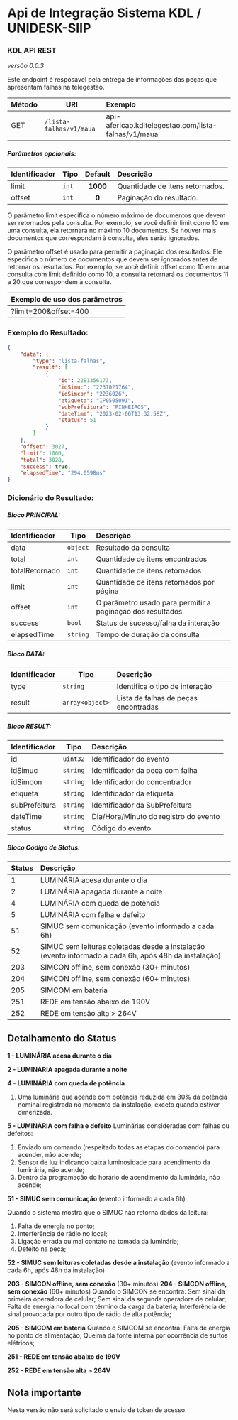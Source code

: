 # Api de Integração Sistema KDL / UNIDESK-SIIP

### KDL API REST
*versão 0.0.3*

Este endpoint é resposável pela entrega de informações das peças que apresentam falhas na telegestão.


| Método | URI                          | Exemplo                                                   | 
| --- |------------------------------|:----------------------------------------------------------| 
| GET | `/lista-falhas/v1/maua`           | api-afericao.kdltelegestao.com/lista-falhas/v1/maua            |

##### Parâmetros opcionais:
| Identificador | Tipo   | Default   | Descrição                                                                                                                                                                | 
| -------------- | -------| :--------:|:-------------------------------------------------------------------------------------------------------------------------------------------------------------------------| 
| limit          | `int`  |  **1000** | Quantidade de itens retornados.                                                                                                                                          |
| offset     | `int`  |  **0**    | Paginação do resultado.                                                                                                                                                  |

O parâmetro limit especifica o número máximo de documentos que devem ser retornados pela consulta. Por exemplo, se você definir limit como 10 em uma consulta, ela retornará no máximo 10 documentos. Se houver mais documentos que correspondam à consulta, eles serão ignorados.

O parâmetro offset é usado para permitir a paginação dos resultados. Ele especifica o número de documentos que devem ser ignorados antes de retornar os resultados. Por exemplo, se você definir offset como 10 em uma consulta com limit definido como 10, a consulta retornará os documentos 11 a 20 que correspondem à consulta.

| Exemplo de uso dos parâmetros    | 
|:---------------------------------| 
| ?limit=200&offset=400 |


### Exemplo do Resultado:
``` json
{
    "data": {
        "type": "lista-falhas",
        "result": [
            {
                "id": 2281356173,
                "idSimuc": "2231021764",
                "idSimcon": "2236026",
                "etiqueta": "IP0505091",
                "subPrefeitura": "PINHEIROS",
                "dateTime": "2023-02-06T13:32:58Z",
                "status": 51
            }
        ]
    },
    "offset": 3027,
    "limit": 1000,
    "total": 3028,
    "success": true,
    "elapsedTime": "294.0598ms"
}
```
### Dicionário do Resultado:
##### Bloco PRINCIPAL:
| Identificador | Tipo     | Descrição                                                           | 
|:--------------|----------|:--------------------------------------------------------------------| 
| data          | `object` | Resultado da consulta                                               | 
| total         | `int`    | Quantidade de itens encontrados                                     |
| totalRetornado | `int`  | Quantidade de itens retornados                                     |
| limit         | `int`    | Quantidade de itens retornados por página                           | 
| offset        | `int`    | O parâmetro usado para permitir a paginação dos resultados |
| success       | `bool`   | Status de sucesso/falha da interação                                | 
| elapsedTime   | `string` | Tempo de duração da consulta                                        | 

##### Bloco DATA:
| Identificador | Tipo            | Descrição                            | 
|:--------------|-----------------|:-------------------------------------| 
| type          | `string`        | Identifica o tipo de interação       | 
| result        | `array<object>` | Lista de falhas de peças encontradas | 

##### Bloco RESULT:
| Identificador         | Tipo     | Descrição                             | 
|:----------------------|----------|:--------------------------------------| 
| id            | `uint32` | Identificador do evento               | 
| idSimuc            | `string` | Identificador da peça com falha       |
| idSimcon              | `string` | Identificador do concentrador         |
| etiqueta         | `string` | Identificador da etiqueta             | 
| subPrefeitura        | `string` | Identificador da SubPrefeitura        | 
| dateTime              | `string` | Dia/Hora/Minuto do registro do evento |
| status             | `string` | Código do evento                      |


##### Bloco Código de Status:
| Status | Descrição                                                                                            | 
|:-------|:-----------------------------------------------------------------------------------------------------| 
| 1      | LUMINÁRIA acesa durante o dia                                                                        |
| 2      | LUMINÁRIA apagada durante a noite                                                                    | 
| 4      | LUMINÁRIA com queda de potência                                                                      |
| 5      | LUMINÁRIA com falha e defeito                                                                        |
| 51     | SIMUC sem comunicação (evento informado a cada 6h)                                                   | 
| 52     | SIMUC sem leituras coletadas desde a instalação (evento informado a cada 6h, após 48h da instalação) | 
| 203    | SIMCON offline, sem conexão (30+ minutos)                                                                |
| 204    | SIMCON offline, sem conexão (60+ minutos)                                                                                     |
| 205    | SIMCOM em bateria                                                                                     |
| 251    | REDE em tensão abaixo de 190V                                                                                     |
| 252    | REDE em tensão alta > 264V                                                                                     |

## Detalhamento do Status
**1 - LUMINÁRIA acesa durante o dia**

**2 - LUMINÁRIA apagada durante a noite**

**4 - LUMINÁRIA com queda de potência**
1. Uma luminária que acende com potência reduzida em 30% da potência
nominal registrada no momento da instalação, exceto quando estiver
dimerizada.

**5 - LUMINÁRIA com falha e defeito**
Luminárias consideradas com falhas ou defeitos:
1. Enviado um comando (respeitado todas as etapas do comando) para acender, não acende;
2. Sensor de luz indicando baixa luminosidade para acendimento da luminária, não acende;
3. Dentro da programação do horário de acendimento da luminária, não acende;

**51 - SIMUC sem comunicação** (evento informado a cada 6h) 

Quando o sistema mostra que o SIMUC não retorna dados da leitura:
1. Falta de energia no ponto;
2. Interferência de rádio no local;
3. Ligação errada ou mal contato na tomada da luminária;
4. Defeito na peça;

**52 - SIMUC sem leituras coletadas desde a instalação** (evento informado a cada 6h,
após 48h da instalação)

**203 - SIMCON offline, sem conexão** (30+ minutos)
**204 - SIMCON offline, sem conexão** (60+ minutos)
Quando o SIMCON se encontra:
Sem sinal da primeira operadora de celular;
Sem sinal da segunda operadora de celular;
Falta de energia no local com término da carga da bateria;
Interferência de sinal provocada por outro tipo de rádio de alta potência;

**205 - SIMCOM em bateria**
Quando o SIMCOM se encontra:
Falta de energia no ponto de alimentação;
Queima da fonte interna por ocorrência de surtos elétricos;

**251 - REDE em tensão abaixo de 190V**

**252 - REDE em tensão alta > 264V**




## Nota importante
Nesta versão não será solicitado o envio de token de acesso.
